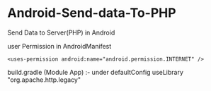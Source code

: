 # Android-Send-data-To-PHP


Send Data to Server(PHP) in Android

user Permission in AndroidManifest

    <uses-permission android:name="android.permission.INTERNET" />


build.gradle (Module App) :- 
under defaultConfig 
useLibrary "org.apache.http.legacy"


